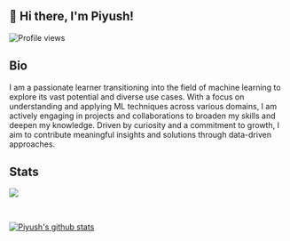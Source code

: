 ## 👋 Hi there, I'm Piyush!
![Profile views](https://visitor-badge.laobi.icu/badge?page_id=piyushknaik.piyushknaik)

## Bio
I am a passionate learner transitioning into the field of machine learning to explore its vast potential and diverse use cases. With a focus on understanding and applying ML techniques across various domains, I am actively engaging in projects and collaborations to broaden my skills and deepen my knowledge. Driven by curiosity and a commitment to growth, I aim to contribute meaningful insights and solutions through data-driven approaches.

## Stats

<a href="https://github.com/piyushknaik/github-readme-stats"><img align="center" src="https://github-readme-stats.vercel.app/api/top-langs/?username=piyushknaik&layout=compact&theme=buefy&hide_border=true" /></a>

<br/>

<a href="https://github.com/piyushknaik/github-readme-stats"><img align="center" src="https://github-readme-stats.vercel.app/api?username=piyushknaik&show_icons=true&include_all_commits=true&hide_border=true" alt="Piyush's github stats" /></a> 
